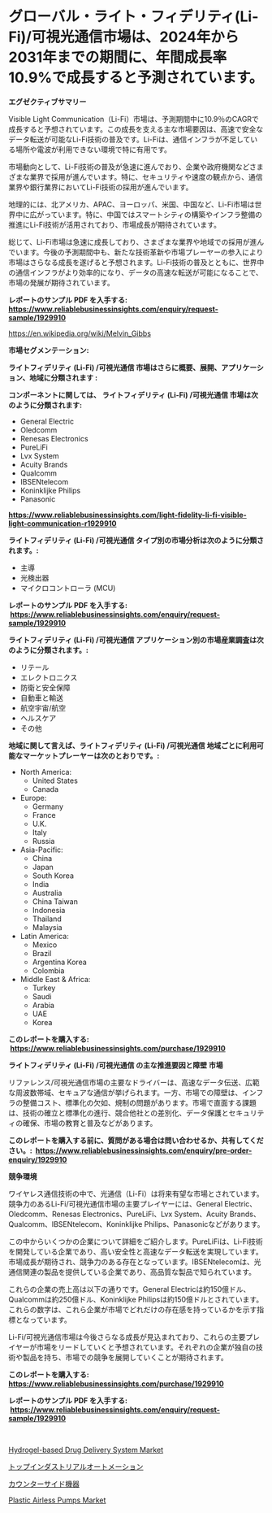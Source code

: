 <p><h1>グローバル・ライト・フィデリティ(Li-Fi)/可視光通信市場は、2024年から2031年までの期間に、年間成長率10.9%で成長すると予測されています。</h1></p><p><strong>エグゼクティブサマリー</strong></p>
<p><p>Visible Light Communication（Li-Fi）市場は、予測期間中に10.9％のCAGRで成長すると予想されています。この成長を支える主な市場要因は、高速で安全なデータ転送が可能なLi-Fi技術の普及です。Li-Fiは、通信インフラが不足している場所や電波が利用できない環境で特に有用です。</p><p>市場動向として、Li-Fi技術の普及が急速に進んでおり、企業や政府機関などさまざまな業界で採用が進んでいます。特に、セキュリティや速度の観点から、通信業界や銀行業界においてLi-Fi技術の採用が進んでいます。</p><p>地理的には、北アメリカ、APAC、ヨーロッパ、米国、中国など、Li-Fi市場は世界中に広がっています。特に、中国ではスマートシティの構築やインフラ整備の推進にLi-Fi技術が活用されており、市場成長が期待されています。</p><p>総じて、Li-Fi市場は急速に成長しており、さまざまな業界や地域での採用が進んでいます。今後の予測期間中も、新たな技術革新や市場プレーヤーの参入により市場はさらなる成長を遂げると予想されます。Li-Fi技術の普及とともに、世界中の通信インフラがより効率的になり、データの高速な転送が可能になることで、市場の発展が期待されています。</p></p>
<p><strong>レポートのサンプル PDF を入手する: <a href="https://www.reliablebusinessinsights.com/enquiry/request-sample/1929910">https://www.reliablebusinessinsights.com/enquiry/request-sample/1929910</a></strong></p>
<p><a href="https://en.wikipedia.org/wiki/Melvin_Gibbs">https://en.wikipedia.org/wiki/Melvin_Gibbs</a></p>
<p><strong>市場セグメンテーション:</strong></p>
<p><strong> ライトフィデリティ (Li-Fi) /可視光通信 市場はさらに概要、展開、アプリケーション、地域に分類されます :</strong></p>
<p><strong>コンポーネントに関しては、 ライトフィデリティ (Li-Fi) /可視光通信 市場は次のように分類されます: &nbsp;</strong></p>
<p><ul><li>General Electric</li><li>Oledcomm</li><li>Renesas Electronics</li><li>PureLiFi</li><li>Lvx System</li><li>Acuity Brands</li><li>Qualcomm</li><li>IBSENtelecom</li><li>Koninklijke Philips</li><li>Panasonic</li></ul></p>
<p><strong><a href="https://www.reliablebusinessinsights.com/light-fidelity-li-fi-visible-light-communication-r1929910">https://www.reliablebusinessinsights.com/light-fidelity-li-fi-visible-light-communication-r1929910</a></strong></p>
<p><strong> ライトフィデリティ (Li-Fi) /可視光通信 タイプ別の市場分析は次のように分類されます。:</strong></p>
<p><ul><li>主導</li><li>光検出器</li><li>マイクロコントローラ (MCU)</li></ul></p>
<p><strong>レポートのサンプル PDF を入手する: &nbsp;<a href="https://www.reliablebusinessinsights.com/enquiry/request-sample/1929910">https://www.reliablebusinessinsights.com/enquiry/request-sample/1929910</a></strong></p>
<p><strong> ライトフィデリティ (Li-Fi) /可視光通信 アプリケーション別の市場産業調査は次のように分類されます。:</strong></p>
<p><ul><li>リテール</li><li>エレクトロニクス</li><li>防衛と安全保障</li><li>自動車と輸送</li><li>航空宇宙/航空</li><li>ヘルスケア</li><li>その他</li></ul></p>
<p><strong>地域に関して言えば、ライトフィデリティ (Li-Fi) /可視光通信 地域ごとに利用可能なマーケットプレーヤーは次のとおりです。:</strong></p>
<p><ul>
    <li>
        North America:
        <ul>
            <li>United States</li>
            <li>Canada</li>
        </ul>
    </li>
    <li>
        Europe:
        <ul>
            <li>Germany</li>
            <li>France</li>
            <li>U.K.</li>
            <li>Italy</li>
            <li>Russia</li>
        </ul>
    </li>
    <li>
        Asia-Pacific:
        <ul>
            <li>China</li>
            <li>Japan</li>
            <li>South Korea</li>
            <li>India</li>
            <li>Australia</li>
            <li>China Taiwan</li>
            <li>Indonesia</li>
            <li>Thailand</li>
            <li>Malaysia</li>
        </ul>
    </li>
    <li>
        Latin America:
        <ul>
            <li>Mexico</li>
            <li>Brazil</li>
            <li>Argentina Korea</li>
            <li>Colombia</li>
        </ul>
    </li>
    <li>
        Middle East & Africa:
        <ul>
            <li>Turkey</li>
            <li>Saudi</li>
            <li>Arabia</li>
            <li>UAE</li>
            <li>Korea</li>
        </ul>
    </li>
    </ul></p>
<p><strong>このレポートを購入する: &nbsp;<a href="https://www.reliablebusinessinsights.com/purchase/1929910">https://www.reliablebusinessinsights.com/purchase/1929910</a></strong></p>
<p><strong>ライトフィデリティ (Li-Fi) /可視光通信 の主な推進要因と障壁 市場</strong></p>
<p><p>リファレンス/可視光通信市場の主要なドライバーは、高速なデータ伝送、広範な周波数帯域、セキュアな通信が挙げられます。一方、市場での障壁は、インフラの整備コスト、標準化の欠如、規制の問題があります。市場で直面する課題は、技術の確立と標準化の進行、競合他社との差別化、データ保護とセキュリティの確保、市場の教育と普及などがあります。</p></p>
<p><strong>このレポートを購入する前に、質問がある場合は問い合わせるか、共有してください。:&nbsp; <a href="https://www.reliablebusinessinsights.com/enquiry/pre-order-enquiry/1929910">https://www.reliablebusinessinsights.com/enquiry/pre-order-enquiry/1929910</a></strong></p>
<p><strong>競争環境</strong></p>
<p><p>ワイヤレス通信技術の中で、光通信（Li-Fi）は将来有望な市場とされています。競争力のあるLi-Fi/可視光通信市場の主要プレイヤーには、General Electric、Oledcomm、Renesas Electronics、PureLiFi、Lvx System、Acuity Brands、Qualcomm、IBSENtelecom、Koninklijke Philips、Panasonicなどがあります。</p><p>この中からいくつかの企業について詳細をご紹介します。PureLiFiは、Li-Fi技術を開発している企業であり、高い安全性と高速なデータ転送を実現しています。市場成長が期待され、競争力のある存在となっています。IBSENtelecomは、光通信関連の製品を提供している企業であり、高品質な製品で知られています。</p><p>これらの企業の売上高は以下の通りです。General Electricは約150億ドル、Qualcommは約250億ドル、Koninklijke Philipsは約150億ドルとされています。これらの数字は、これら企業が市場でどれだけの存在感を持っているかを示す指標となっています。</p><p>Li-Fi/可視光通信市場は今後さらなる成長が見込まれており、これらの主要プレイヤーが市場をリードしていくと予想されています。それぞれの企業が独自の技術や製品を持ち、市場での競争を展開していくことが期待されます。</p></p>
<p><strong>このレポートを購入する: &nbsp; <a href="https://www.reliablebusinessinsights.com/purchase/1929910">https://www.reliablebusinessinsights.com/purchase/1929910</a></strong></p>
<p><strong>レポートのサンプル PDF を入手する: &nbsp;<a href="https://www.reliablebusinessinsights.com/enquiry/request-sample/1929910">https://www.reliablebusinessinsights.com/enquiry/request-sample/1929910</a></strong><strong></strong></p>
<p>&nbsp;</p>
<p><p><a href="https://github.com/lubmix/Market-Research-Report-List-3/blob/main/hydrogel-based-drug-delivery-system-market.md">Hydrogel-based Drug Delivery System Market</a></p><p><a href="https://github.com/RandallRunte2023/Market-Research-Report-List-1/blob/main/5377919175402.md">トップインダストリアルオートメーション</a></p><p><a href="https://github.com/TerrellConn/Market-Research-Report-List-2/blob/main/1971548175401.md">カウンターサイド機器</a></p><p><a href="https://github.com/Hazelklievgspy6vdcsmu106w/Market-Research-Report-List-3/blob/main/plastic-airless-pumps-market.md">Plastic Airless Pumps Market</a></p></p>